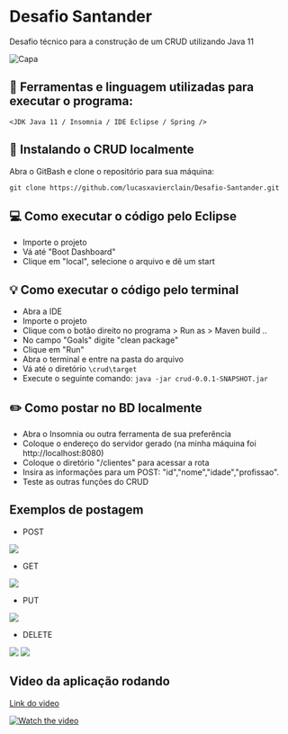 # Desafio Santander
Desafio técnico para a construção de um CRUD utilizando Java 11

<img src="https://www.santander.co.uk/themes/custom/santander_web18/logo.svg" alt="Capa">

## :hammer: Ferramentas e linguagem utilizadas para executar o programa:  
`<JDK Java 11 / Insomnia / IDE Eclipse / Spring />`  

## 🚀 Instalando o CRUD localmente

Abra o GitBash e clone o repositório para sua máquina:  
```
git clone https://github.com/lucasxavierclain/Desafio-Santander.git
```
## 💻 Como executar o código pelo Eclipse
* Importe o projeto
* Vá até "Boot Dashboard"
* Clique em "local", selecione o arquivo e dê um start

## :bulb: Como executar o código pelo terminal  
* Abra a IDE
* Importe o projeto
* Clique com o botão direito no programa > Run as > Maven build ..
* No campo "Goals" digite "clean package"
* Clique em "Run"
* Abra o terminal e entre na pasta do arquivo
* Vá até o diretório ``` \crud\target ``` 
* Execute o seguinte comando: ``` java -jar crud-0.0.1-SNAPSHOT.jar ```

## :pencil2: Como postar no BD localmente
* Abra o Insomnia ou outra ferramenta de sua preferência
* Coloque o endereço do servidor gerado (na minha máquina foi http://localhost:8080)
* Coloque o diretório "/clientes" para acessar a rota
* Insira as informações para um POST: "id","nome","idade","profissao".
* Teste as outras funções do CRUD

## Exemplos de postagem
* POST  
<img src="https://i.imgur.com/bwDkQ8J.png" >  

* GET
<img src="https://i.imgur.com/Ebfo8bH.png" > 

* PUT
<img src="https://i.imgur.com/MvhN7ol.png" >

* DELETE
<img src="https://i.imgur.com/uxCxzeK.png" >  
<img src="https://i.imgur.com/pM29hZT.png" >


## Video da aplicação rodando
<a href="https://youtu.be/AY_7LR-EEog">Link do video<a/>
  
[![Watch the video](https://img.youtube.com/vi/AY_7LR-EEog/hqdefault.jpg)](https://youtu.be/AY_7LR-EEog)
